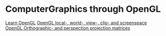 # ComputerGraphics through OpenGL

[Learn OpenGL](https://learnopengl.com/)
[OpenGL local-, world-, view-, clip- and screenspace](https://learnopengl.com/Getting-started/Coordinate-Systems)
[OpenGL Orthographic- and perspection projection matrices](http://www.songho.ca/opengl/gl_projectionmatrix.html)
